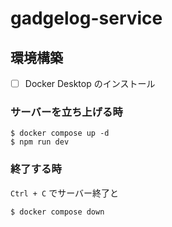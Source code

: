 # gadgelog-service

## 環境構築

- [ ] Docker Desktop のインストール

### サーバーを立ち上げる時

```
$ docker compose up -d
$ npm run dev
```

### 終了する時

`Ctrl + C` でサーバー終了と

```
$ docker compose down
```
